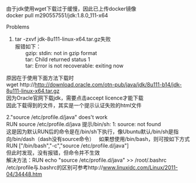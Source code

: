 由于jdk使用wget下载过于缓慢，因此已上传docker镜像  
docker pull m290557551/jdk:1.8.0_111-x64

Problems  
1. tar -zxvf jdk-8u111-linux-x64.tar.gz失败  
报错如下：  
&emsp;&emsp;gzip: stdin: not in gzip format  
&emsp;&emsp;tar: Child returned status 1  
&emsp;&emsp;tar: Error is not recoverable: exiting now  

原因在于使用下面方法下载时  
wget http://http://download.oracle.com/otn-pub/java/jdk/8u111-b14/jdk-8u111-linux-x64.tar.gz  
因为Oracle官网下载jdk，需要点击accept licence才能下载  
因此下载得到的文件，其实是一个提示认证失败的html文件

2."source /etc/profile.d/java" does't work  
RUN source /etc/profile.d/java 提示/bin/sh: 1: source: not found  
这是因为默认RUN后的命令是在/bin/sh下执行，像Ubuntu默认/bin/sh是指向/bin/dash（dash没有source命令）  
如果想使用/bin/bash，则可按如下方式  
RUN ["/bin/bash","-c","source /etc/profile.d/java"]  
但此时发现，没有报错，但命令并不生效  
解决方法：RUN echo "source /etc/profile.d/java" >> /root/.bashrc  
/etc/profile与.bashrc的区别可参考http://www.linuxidc.com/Linux/2011-04/34448.htm
